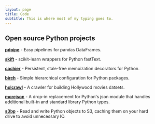 ```yaml
---
layout: page
title: Code
subtitle: This is where most of my typing goes to.
---
```


## Open source Python projects

**[pdpipe]** - Easy pipelines for pandas DataFrames.

[pdpipe]: https://github.com/shaypal5/pdpipe

**[skift]** - scikit-learn wrappers for Python fastText.

[skift]: https://github.com/shaypal5/skift

**[cachier]** - Persistent, stale-free memoization decorators for Python.

[cachier]: https://github.com/shaypal5/cachier

**[birch]** - Simple hierarchical configuration for Python packages.

[birch]: https://github.com/shaypal5/birch

**[holcrawl]** - A crawler for building Hollywood movies datsets.

[holcrawl]: https://github.com/shaypal5/holcrawl

**[morejson]** - A drop-in replacement for Python's json module that handles additional built-in and standard library Python types.

[morejson]: https://github.com/shaypal5/morejson

**[s3bp]** - Read and write Python objects to S3, caching them on your hard drive to avoid unnecessary IO.

[s3bp]: https://github.com/shaypal5/s3bp


<!--### Other research-related stuff

* [Aalto homepage](http://users.ics.aalto.fi/japarkki/)-->

